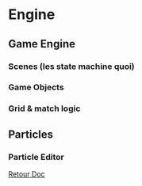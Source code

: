 # Engine

## Game Engine

### Scenes (les state machine quoi)

### Game Objects

### Grid & match logic

## Particles

### Particle Editor



[Retour Doc](../README.md)

